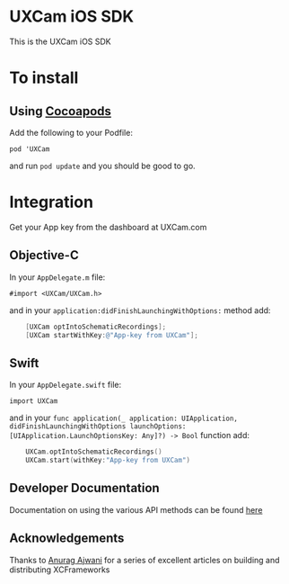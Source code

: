 # UXCam iOS SDK

This is the UXCam iOS SDK

# To install

## Using [Cocoapods](https://cocoapods.org/)

Add the following to your Podfile:

`pod 'UXCam`

and run `pod update` and you should be good to go.



# Integration

Get your App key from the dashboard at UXCam.com

## Objective-C

In your `AppDelegate.m` file:

	#import <UXCam/UXCam.h>

and in your `application:didFinishLaunchingWithOptions:` method add:

```objective-c
	[UXCam optIntoSchematicRecordings];
	[UXCam startWithKey:@"App-key from UXCam"]; 
```

## Swift

In your `AppDelegate.swift` file:

	import UXCam
	
and in your `func application(_ application: UIApplication, didFinishLaunchingWithOptions launchOptions: [UIApplication.LaunchOptionsKey: Any]?) -> Bool` function add:

```swift
	UXCam.optIntoSchematicRecordings()
	UXCam.start(withKey:"App-key from UXCam")
```


## Developer Documentation

Documentation on using the various API methods can be found [here](https://help.uxcam.com/hc/en-us/categories/115000129131-Developer-Guide)



## Acknowledgements

Thanks to [Anurag Ajwani](https://medium.com/@anuragajwani) for a series of excellent articles on building and distributing XCFrameworks